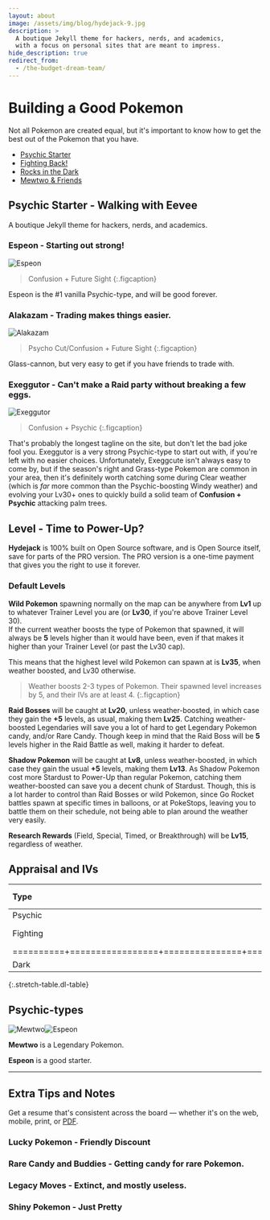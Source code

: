 ```yaml
---
layout: about
image: /assets/img/blog/hydejack-9.jpg
description: >
  A boutique Jekyll theme for hackers, nerds, and academics,
  with a focus on personal sites that are meant to impress.
hide_description: true
redirect_from:
  - /the-budget-dream-team/
---
```


# Building a Good Pokemon

Not all Pokemon are created equal, but it's important to know how to get the best out of the Pokemon that you have.

- [Psychic Starter](#moveset---break-out-those-tms-or-not)
- [Fighting Back!](#level---time-to-power-up)
- [Rocks in the Dark](#appraisal-and-ivs)
- [Mewtwo & Friends](#extra-tips-and-notes)


## Psychic Starter - Walking with Eevee

A boutique Jekyll theme for hackers, nerds, and academics.  

### Espeon - Starting out strong!

![Espeon](https://img.pokemondb.net/sprites/home/normal/espeon.png)

> Confusion + Future Sight
{:.figcaption}

Espeon is the #1 vanilla Psychic-type, and will be good forever.

### Alakazam - Trading makes things easier.

![Alakazam](https://img.pokemondb.net/sprites/home/normal/alakazam.png)

> Psycho Cut/Confusion + Future Sight
{:.figcaption}

Glass-cannon, but very easy to get if you have friends to trade with.

### Exeggutor - Can't make a Raid party without breaking a few eggs.

![Exeggutor](https://img.pokemondb.net/sprites/home/normal/exeggutor.png)

> Confusion + Psychic
{:.figcaption}

That's probably the longest tagline on the site, but don't let the bad joke fool you. Exeggutor is a very strong Psychic-type to start out with, if you're left with no easier choices. Unfortunately, Exeggcute isn't always easy to come by, but if the season's right and Grass-type Pokemon are common in your area, then it's definitely worth catching some during Clear weather (which is *far* more common than the Psychic-boosting Windy weather) and evolving your Lv30+ ones to quickly build a solid team of **Confusion + Psychic** attacking palm trees.


## Level - Time to Power-Up?

**Hydejack** is 100% built on Open Source software, and is Open Source itself, save for parts of the PRO version. The PRO version is a one-time payment that gives you the right to use it forever.

### Default Levels

**Wild Pokemon** spawning normally on the map can be anywhere from **Lv1** up to whatever Trainer Level you are (or **Lv30**, if you're above Trainer Level 30).\
If the current weather boosts the type of Pokemon that spawned, it will always be **5** levels higher than it would have been, even if that makes it higher than your Trainer Level (or past the Lv30 cap).

This means that the highest level wild Pokemon can spawn at is **Lv35**, when weather boosted, and Lv30 otherwise.

> Weather boosts 2-3 types of Pokemon. Their spawned level increases by 5, and their IVs are at least 4.
{:.figcaption}

**Raid Bosses** will be caught at **Lv20**, unless weather-boosted, in which case they gain the **+5** levels, as usual, making them **Lv25**. Catching weather-boosted Legendaries will save you a lot of hard to get Legendary Pokemon candy, and/or Rare Candy. Though keep in mind that the Raid Boss will be **5** levels higher in the Raid Battle as well, making it harder to defeat.

**Shadow Pokemon** will be caught at **Lv8**, unless weather-boosted, in which case they gain the usual **+5** levels, making them **Lv13**. As Shadow Pokemon cost more Stardust to Power-Up than regular Pokemon, catching them weather-boosted can save you a decent chunk of Stardust. Though, this is a lot harder to control than Raid Bosses or wild Pokemon, since Go Rocket battles spawn at specific times in balloons, or at PokeStops, leaving you to battle them on their schedule, not being able to plan around the weather very easily.

**Research Rewards** (Field, Special, Timed, or Breakthrough) will be **Lv15**, regardless of weather.


## Appraisal and IVs

|Type      | Pokemon         | Fast Move     | Carge Move    |
|:---------|:----------------|:-------------:|:-------------:|
| Psychic  | Espeon          | Confusion     | ???           |
| Fighting | Machamp         | Counter       | Dynamic Punch |
|==========+=================+===============+===============|
| Dark     | Tyranitar       | Bite          | Crunch        |
{:.stretch-table.dl-table}


## Psychic-types
![Mewtwo](https://img.pokemondb.net/sprites/home/normal/mewtwo.png)![Espeon](https://img.pokemondb.net/sprites/home/normal/espeon.png)

**Mewtwo** is a Legendary Pokemon.

**Espeon** is a good starter.


---


## Extra Tips and Notes
Get a resume that's consistent across the board — whether it's on the web, mobile, print, or [PDF](assets/Resume.pdf).

### Lucky Pokemon - Friendly Discount

### Rare Candy and Buddies - Getting candy for rare Pokemon.

### Legacy Moves - Extinct, and mostly useless.

### Shiny Pokemon - Just Pretty
